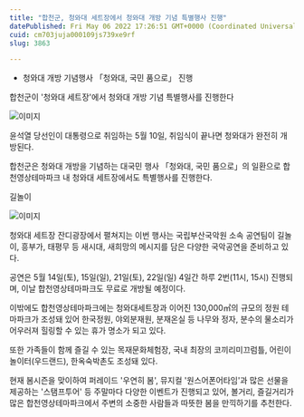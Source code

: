 ```yaml
---
title: "합천군, 청와대 세트장에서 청와대 개방 기념 특별행사 진행"
datePublished: Fri May 06 2022 17:26:51 GMT+0000 (Coordinated Universal Time)
cuid: cm703juja000109js739xe9rf
slug: 3863

---
```



- 청와대 개방 기념행사 「청와대, 국민 품으로」 진행

합천군이 '청와대 세트장'에서 청와대 개방 기념 특별행사를 진행한다

![이미지](https://cdn.hashnode.com/res/hashnode/image/upload/v1739255045826/c24f3608-d664-483f-bc33-b9246c623d35.jpeg)

윤석열 당선인이 대통령으로 취임하는 5월 10일, 취임식이 끝나면 청와대가 완전히 개방된다.

합천군은 청와대 개방을 기념하는 대국민 행사 「청와대, 국민 품으로」의 일환으로 합천영상테마파크 내 청와대 세트장에서도 특별행사를 진행한다.

길놀이

![이미지](https://cdn.hashnode.com/res/hashnode/image/upload/v1739255049156/6fc7becb-564d-4f18-8dbf-cbdd1ba20969.jpeg)

청와대 세트장 잔디광장에서 펼쳐지는 이번 행사는 국립부산국악원 소속 공연팀이 길놀이, 흥부가, 태평무 등 새시대, 새희망의 메시지를 담은 다양한 국악공연을 준비하고 있다.

공연은 5월 14일(토), 15일(일), 21일(토), 22일(일) 4일간 하루 2번(11시, 15시) 진행되며, 이날 합천영상테마파크도 무료로 개방될 예정이다.

이밖에도 합천영상테마파크에는 청와대세트장과 이어진 130,000㎡의 규모의 정원 테마파크가 조성돼 있어 한국정원, 야외분재원, 분재온실 등 나무와 정자, 분수의 물소리가 어우러져 힐링할 수 있는 휴가 명소가 되고 있다.

또한 가족들이 함께 즐길 수 있는 목재문화체험장, 국내 최장의 코끼리미끄럼틀, 어린이놀이터(우드랜드), 한옥숙박촌도 조성돼 있다.

현재 봄시즌을 맞이하여 퍼레이드 '우연히 봄', 뮤지컬 '원스어폰어타임'과 많은 선물을 제공하는 '스탬프투어' 등 주말마다 다양한 이벤트가 진행되고 있어, 볼거리, 즐길거리가 많은 합천영상테마파크에서 주변의 소중한 사람들과 따뜻한 봄을 만끽하기를 추천한다.